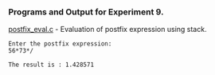 ### Programs and Output for Experiment 9.

[postfix_eval.c](https://github.com/akkupy/DS_S3/blob/main/Exp_9/postfix_eval.c) - Evaluation of postfix expression using stack.
```
Enter the postfix expression:
56*73*/

The result is : 1.428571
```  